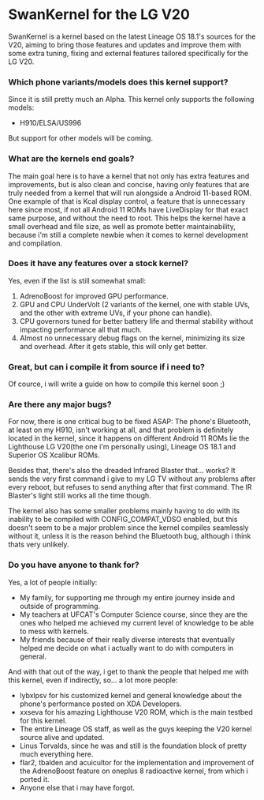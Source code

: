 # SwanKernel for the LG V20

SwanKernel is a kernel based on the latest Lineage OS 18.1's sources for the V20, aiming to bring those features and updates and improve them with some extra tuning, fixing and external features tailored specifically for the LG V20.

### Which phone variants/models does this kernel support?

Since it is still pretty much an Alpha. This kernel only supports the following models:

* H910/ELSA/US996

But support for other models will be coming.

### What are the kernels end goals?

The main goal here is to have a kernel that not only has extra features and improvements, but is also clean and concise, having only features that are truly needed from a kernel that will run alongside a Android 11-based ROM. One example of that is Kcal display control, a feature that is unnecessary here since most, if not all Android 11 ROMs have LiveDisplay for that exact same purpose, and without the need to root. This helps the kernel have a small overhead and file size, as well as promote better maintainability, because i'm still a complete newbie when it comes to kernel development and compilation.

### Does it have any features over a stock kernel?

Yes, even if the list is still somewhat small:

1. AdrenoBoost for improved GPU performance.
2. GPU and CPU UnderVolt (2 variants of the kernel, one with stable UVs, and the other with extreme UVs, if your phone can handle).
3. CPU governors tuned for better battery life and thermal stability without impacting performance all that much.
4. Almost no unnecessary debug flags on the kernel, minimizing its size and overhead. After it gets stable, this will only get better.

### Great, but can i compile it from source if i need to?

Of cource, i will write a guide on how to compile this kernel soon ;)

### Are there any major bugs?

For now, there is one critical bug to be fixed ASAP: The phone's Bluetooth, at least on my H910, isn't working at all, and that problem is definitely located in the kernel, since it happens on different Android 11 ROMs lie the Lighthouse LG V20(the one i'm personally using), Lineage OS 18.1 and Superior OS Xcalibur ROMs.

Besides that, there's also the dreaded Infrared Blaster that... works? It sends the very first command i give to my LG TV without any problems after every reboot, but refuses to send anything after that first command. The IR Blaster's light still works all the time though.

The kernel also has some smaller problems mainly having to do with its inability to be compiled with CONFIG_COMPAT_VDSO enabled, but this doesn't seem to be a major problem since the kernel compiles seamlessly without it, unless it is the reason behind the Bluetooth bug, although i think thats very unlikely.

### Do you have anyone to thank for?

Yes, a lot of people initially:

* My family, for supporting me through my entire journey inside and outside of programming.
* My teachers at UFCAT's Computer Science course, since they are the ones who helped me achieved my current level of knowledge to be able to mess with kernels.
* My friends because of their really diverse interests that eventually helped me decide on what i actually want to do with computers in general.

And with that out of the way, i get to thank the people that helped me with this kernel, even if indirectly, so... a lot more people:
* lybxlpsv for his customized kernel and general knowledge about the phone's performance posted on XDA Developers.
* xxseva for his amazing Lighthouse V20 ROM, which is the main testbed for this kernel.
* The entire Lineage OS staff, as well as the guys keeping the V20 kernel source alive and updated.
* Linus Torvalds, since he was and still is the foundation block of pretty much everything here.
* flar2, tbalden and acuicultor for the implementation and improvement of the AdrenoBoost feature on oneplus 8 radioactive kernel, from which i ported it.
* Anyone else that i may have forgot.
